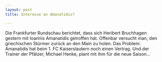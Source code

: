 ```yaml
---
layout: post
title: Interesse an Amanatidis?

---
```


Die Frankfurter Rundschau berichtet, dass sich Heribert Bruchhagen gestern mit Ioannis Amanatidis getroffen hat. Offenbar versucht man, den griechischen Stürmer zurück an den Main zu holen. Das Problem: Amanatidis hat beim 1. FC Kaiserslautern noch einen Vertrag. Und der Trainer der Pfälzer, Michael Henke, plant mit ihm für die neue Saison...


